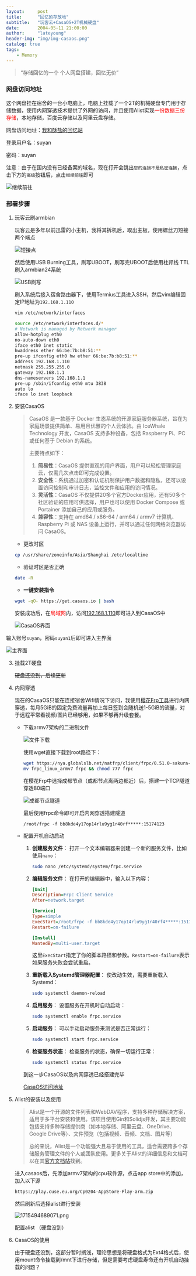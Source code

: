 ```yaml
---
layout:     post
title:      "回忆的存放地"
subtitle:   "玩客云+CasaOS+2T机械硬盘"
date:       2004-05-11 21:00:00
author:     "lateyoung"
header-img: "img/img-casaos.png"
catalog: true
tags:
    - Memory
---
```

> “存储回忆的一个 个人网盘搭建，回忆无价”

### 网盘访问地址

这个网盘挂在宿舍的一台小电脑上，电脑上挂载了一个2T的机械硬盘专门用于存储数据，使用内网穿透技术提供了外网的访问，并且使用Alist实现<font color="red">一份数据三份存储</font>，本地存储，百度云存储以及阿里云盘存储。
<script>
document.addEventListener('DOMContentLoaded', function() {
    var currentTime = new Date();
    var currentHour = currentTime.getUTCHours() + 8; // 加8小时以转换为中国时间

    var linkElement = document.getElementById('dynamic-link');

    if (currentHour >= 23 || currentHour < 7) {
        linkElement.href = 'http://182.61.2.149:5244';
    } else {
        linkElement.href = 'https://211.149.141.23:52423/';
    }
});
</script>

网盘访问地址：<a href="https://211.149.141.23:52423/" target="_blank" id="dynamic-link">我和酥盐的回忆站</a>

登录用户名：suyan

密码：suyan

注意：由于在国内没有已经备案的域名，现在打开会跳出`您的连接不是私密连接`，点击下方的`高级`按钮后，点击`继续前往`即可

![继续前往](https://img2.imgtp.com/2024/05/11/mnkibLY1.png)

### 部署步骤

1. 玩客云刷armbian

   玩客云是多年以前迅雷的小主机，我将其拆机后，取出主板，使用螺丝刀短接两个端点

   ![短接点](https://img2.imgtp.com/2024/05/11/0Zu7fXb3.png)

   然后使用USB Burning工具，刷写UBOOT，刷写完UBOOT后使用杜邦线  TTL刷入armbian24系统

   ![USB刷写](https://img2.imgtp.com/2024/05/11/bDBq2VoN.png)

   刷入系统后接入宿舍路由器下，使用Termius工具进入SSH，然后vim编辑固定IP地址为`192.168.1.110`

   ```sh
   vim /etc/network/interfaces
   ```

   ```sh
   source /etc/network/interfaces.d/*
   # Network is managed by Network manager
   allow-hotplug eth0
   no-auto-down eth0
   iface eth0 inet static
   hwaddress ether 66:be:7b:b8:51:**
   pre-up ifconfig eth0 hw ether 66:be:7b:b8:51:**
   address 192.168.1.110
   netmask 255.255.255.0
   gateway 192.168.1.1
   dns-nameservers 192.168.1.1
   pre-up /sbin/ifconfig eth0 mtu 3838
   auto lo
   iface lo inet loopback
   ```

   

2. 安装CasaOS

   > CasaOS 是一款基于 Docker 生态系统的开源家庭服务器系统，旨在为家庭场景提供简单、易用且优雅的个人云体验。由 IceWhale Technology 开发，CasaOS 支持多种设备，包括 Raspberry Pi、PC 或任何基于 Debian 的系统。
   >
   > 主要特点如下：
   > 1. **简易性**：CasaOS 提供直观的用户界面，用户可以轻松管理家庭云，仅需几次点击即可完成设置。
   > 2. **安全性**：系统通过加密和认证机制保护用户数据和隐私，还可以设置访问控制和审计日志，监控文件和应用的访问情况。
   > 3. **灵活性**：CasaOS 不仅提供20多个官方Docker应用，还有50多个社区验证的应用可供选择，用户也可以使用 Docker Compose 或 Portainer 添加自己的应用或服务。
   > 4. **兼容性**：支持在 amd64 / x86-64 / arm64 / armv7 计算机、Raspberry Pi 或 NAS 设备上运行，并可以通过任何网络浏览器访问 CasaOS。
   >

   - 更改时区

   ```sh
   cp /usr/share/zoneinfo/Asia/Shanghai /etc/localtime
   ```

   - 验证时区是否正确

   ```sh
   date -R
   ```

   - **一键安装指令**

   ```sh
   wget -qO- https://get.casaos.io | bash
   ```

   安装成功后，在<font color="red">局域网</font>内，访问[192.168.1.110](http://192.168.1.110)即可进入到CasaOS中

   ![CasaOS界面](https://img2.imgtp.com/2024/05/11/f7SCDzlg.png)

输入账号`suyan`，密码`suyan1`后即可进入主界面

![主界面](https://img2.imgtp.com/2024/05/11/taPtwvts.png)



3. 挂载2T硬盘

   <del>硬盘还没到，后续更新</del>

4. 内网穿透

   现在的CasaOS只能在连接宿舍Wifi情况下访问，我使用[樱花Frp工具](https://www.natfrp.com/?page=panel&module=download)进行内网穿透，每月5GiB的固定免费流量再加上每日签到会随机送1-5GiB的流量，对于远程平常看视频/图片已经够用，如果不够再升级套餐。

   - 下载armv7架构的二进制文件

     ![文件下载](https://img2.imgtp.com/2024/05/11/vYw7gTqm.png)

     使用wget直接下载到root路径下：

     ```sh
     wget https://nya.globalslb.net/natfrp/client/frpc/0.51.0-sakura-4.3/frpc_linux_armv7
     mv frpc_linux_armv7 frpc && chmod 777 frpc
     ```

     在樱花Frp中选择成都节点（成都节点离两边都近）后，搭建一个TCP隧道穿透80端口

     ![成都节点隧道](https://img2.imgtp.com/2024/05/11/sk5tijq0.png)

     最后使用frpc命令即可开启内网穿透搭建隧道

     ```sh'
     /root/frpc -f bb8kde4y17op14rlu9yg1r40rf*****:15174123
     ```

   - 配置开机自动启动

     1. **创建服务文件**：
        打开一个文本编辑器来创建一个新的服务文件，比如使用`nano`：
        ```bash
        sudo nano /etc/systemd/system/frpc.service
        ```

     2. **编辑服务文件**：
        在打开的编辑器中，输入以下内容：
        ```ini
        [Unit]
        Description=Frpc Client Service
        After=network.target
        
        [Service]
        Type=simple
        ExecStart=/root/frpc -f bb8kde4y17op14rlu9yg1r40rf4*****:15173568
        Restart=on-failure
        
        [Install]
        WantedBy=multi-user.target
        ```
        这里`ExecStart`指定了你的脚本路径和参数。`Restart=on-failure`表示如果服务失败会尝试重启。

     3. **重新载入Systemd管理器配置**：
        使改动生效，需要重新载入Systemd：
        ```bash
        sudo systemctl daemon-reload
        ```

     4. **启用服务**：
        设置服务在开机时自动启动：
        ```bash
        sudo systemctl enable frpc.service
        ```

     5. **启动服务**：
        可以手动启动服务来测试是否正常运行：
        ```bash
        sudo systemctl start frpc.service
        ```

     6. **检查服务状态**：
        检查服务的状态，确保一切运行正常：
        ```bash
        sudo systemctl status frpc.service
        ```

     到这一步CasaOS以及内网穿透已经搭建完毕
     
     <a href="https://61.139.65.134:13005/" target="_blank">CasaOS访问地址</a>
     
     

5. Alist的安装以及使用

   > Alist是一个开源的文件列表和WebDAV程序，支持多种存储解决方案，适用于多平台安装和使用。该项目使用Gin和Solidjs开发，其主要功能包括支持多种存储提供商（如本地存储、阿里云盘、OneDrive、Google Drive等）、文件预览（包括视频、音频、文档、图片等）
   >
   > 总的来说，Alist是一个功能强大且易于使用的工具，适合需要跨多个存储服务管理文件的个人或团队使用。更多关于Alist的详细信息和文档可以在其[官方文档站](https://alist.nn.ci)找到。

   进入casaos后，先添加armv7架构的cpu软件源，点击app store中的添加，加入以下源

   ```sh
   https://play.cuse.eu.org/Cp0204-AppStore-Play-arm.zip
   ```

   然后刷新后选择alist进行安装

   ![1715494689071.png](https://img2.imgtp.com/2024/05/12/CVadii8p.png)

   配置alist （硬盘没到）

6. CasaOS的使用

   由于硬盘还没到，这部分暂时搁浅，理论思想是将硬盘格式为Ext4格式后，使用mount命令挂载到/mnt下进行存储，但是需要考虑硬盘寿命还有开机自动挂载的问题？

   
